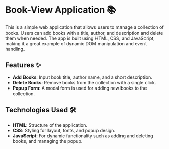 # Book-View Application 📚

This is a simple web application that allows users to manage a collection of books. Users can add books with a title, author, and description and delete them when needed. The app is built using HTML, CSS, and JavaScript, making it a great example of dynamic DOM manipulation and event handling.

## Features ✨
- **Add Books**: Input book title, author name, and a short description.
- **Delete Books**: Remove books from the collection with a single click.
- **Popup Form**: A modal form is used for adding new books to the collection.

## Technologies Used 🛠️
- **HTML**: Structure of the application.
- **CSS**: Styling for layout, fonts, and popup design.
- **JavaScript**: For dynamic functionality such as adding and deleting books, and managing the popup.
